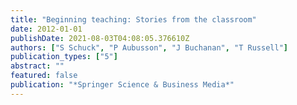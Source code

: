 ```yaml
---
title: "Beginning teaching: Stories from the classroom"
date: 2012-01-01
publishDate: 2021-08-03T04:08:05.376610Z
authors: ["S Schuck", "P Aubusson", "J Buchanan", "T Russell"]
publication_types: ["5"]
abstract: ""
featured: false
publication: "*Springer Science & Business Media*"
---
```


